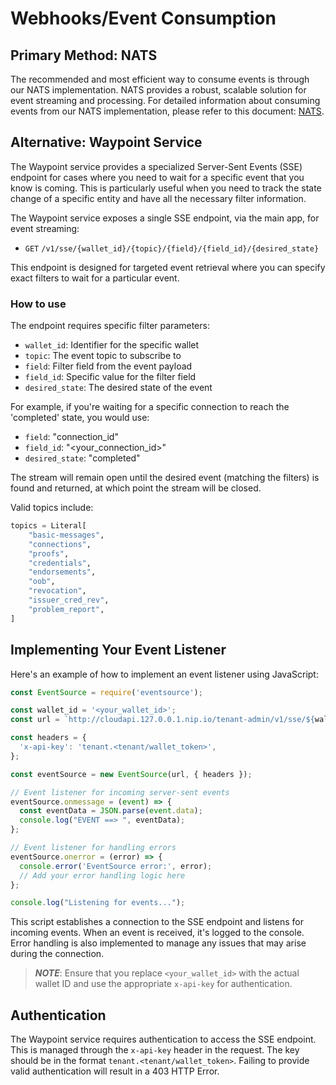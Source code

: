 # Webhooks/Event Consumption

## Primary Method: NATS

The recommended and most efficient way to consume events is through our NATS implementation. NATS provides a robust,
scalable solution for event streaming and processing. For detailed information about consuming events from our NATS implementation,
please refer to this document: [NATS](NATS.md).

## Alternative: Waypoint Service

The Waypoint service provides a specialized Server-Sent Events (SSE) endpoint for cases where you need to wait for a specific
event that you know is coming. This is particularly useful when you need to track the state change of a specific entity
and have all the necessary filter information.

The Waypoint service exposes a single SSE endpoint, via the main app, for event streaming:

- `GET` `/v1/sse/{wallet_id}/{topic}/{field}/{field_id}/{desired_state}`

This endpoint is designed for targeted event retrieval where you can specify exact filters to wait for a particular event.

### How to use

The endpoint requires specific filter parameters:

- `wallet_id`: Identifier for the specific wallet
- `topic`: The event topic to subscribe to
- `field`: Filter field from the event payload
- `field_id`: Specific value for the filter field
- `desired_state`: The desired state of the event

For example, if you're waiting for a specific connection to reach the 'completed' state, you would use:

- `field`: "connection_id"
- `field_id`: "<your_connection_id>"
- `desired_state`: "completed"

The stream will remain open until the desired event (matching the filters) is found and returned, at which point the stream
will be closed.

Valid topics include:

```python
topics = Literal[
    "basic-messages",
    "connections",
    "proofs",
    "credentials",
    "endorsements",
    "oob",
    "revocation",
    "issuer_cred_rev",
    "problem_report",
]
```

## Implementing Your Event Listener

Here's an example of how to implement an event listener using JavaScript:

```javascript
const EventSource = require('eventsource');

const wallet_id = '<your_wallet_id>';
const url = `http://cloudapi.127.0.0.1.nip.io/tenant-admin/v1/sse/${wallet_id}/proofs/connections/<some_id>/done`;

const headers = {
  'x-api-key': 'tenant.<tenant/wallet_token>',
};

const eventSource = new EventSource(url, { headers });

// Event listener for incoming server-sent events
eventSource.onmessage = (event) => {
  const eventData = JSON.parse(event.data);
  console.log("EVENT ==> ", eventData);
};

// Event listener for handling errors
eventSource.onerror = (error) => {
  console.error('EventSource error:', error);
  // Add your error handling logic here
};

console.log("Listening for events...");
```

This script establishes a connection to the SSE endpoint and listens for incoming events. When an event is received,
it's logged to the console. Error handling is also implemented to manage any issues that may arise during the connection.

>**_NOTE_**: Ensure that you replace `<your_wallet_id>` with the actual wallet ID and use the appropriate `x-api-key`
for authentication.

## Authentication

The Waypoint service requires authentication to access the SSE endpoint. This is managed through the `x-api-key` header
in the request. The key should be in the format `tenant.<tenant/wallet_token>`. Failing to provide valid authentication
will result in a 403 HTTP Error.
